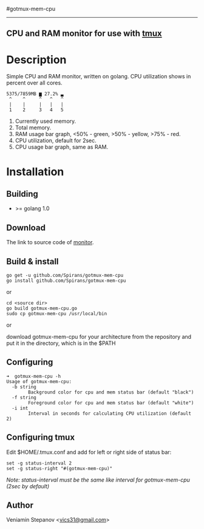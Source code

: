 #gotmux-mem-cpu

----------------------------------
CPU and RAM monitor for use with [tmux](https://tmux.github.io/)
-----------------------------------

Description
===========

Simple CPU and RAM monitor, written on golang. CPU utilization shows in percent over all cores.

```
5375/7859MB ▆ 27.2% ▃ 
 ^    ^     ^   ^   ^
 |    |     |   |   |
 1    2     3   4   5
 ```

1. Currently used memory.
2. Total memory.
3. RAM usage bar graph, <50% - green, >50% - yellow, >75% - red.
4. CPU utilization, default for 2sec.
5. CPU usage bar graph, same as RAM.
 
 
Installation
============

Building
--------
 
* \>= golang 1.0                                                                                                                                                                                               

Download
--------
The link to source code of [monitor](https://github.com/Spirans/gotmux-mem-cpu).

Build & install
-----
```
go get -u github.com/Spirans/gotmux-mem-cpu
go install github.com/Spirans/gotmux-mem-cpu
```
or
```
cd <source dir>
go build gotmux-mem-cpu.go
sudo cp gotmux-mem-cpu /usr/local/bin
```
or 

download gotmux-mem-cpu for your architecture from the repository and put it in the directory, which is in the $PATH

Configuring
-----------
```
➜  gotmux-mem-cpu -h
Usage of gotmux-mem-cpu:
  -b string
        Background color for cpu and mem status bar (default "black")
  -f string
        Foreground color for cpu and mem status bar (default "white")
  -i int
        Interval in seconds for calculating CPU utilization (default 2)

```

Configuring tmux
--------------
Edit $HOME/.tmux.conf and add for left or right side of status bar:
```
set -g status-interval 2
set -g status-right "#(gotmux-mem-cpu)"
```

_Note: status-interval must be the same like interval for gotmux-mem-cpu (2sec by default)_

Author
------

Veniamin Stepanov <[vics31@gmail.com](mailto:vics31@gmail.com)>

